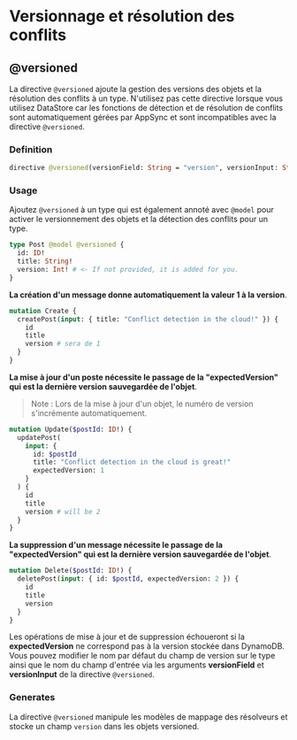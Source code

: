 # Versionnage et résolution des conflits

## @versioned

La directive `@versioned` ajoute la gestion des versions des objets et la résolution des conflits à un type. N'utilisez pas cette directive lorsque vous utilisez DataStore car les fonctions de détection et de résolution de conflits sont automatiquement gérées par AppSync et sont incompatibles avec la directive `@versioned`.

### Definition

```graphql
directive @versioned(versionField: String = "version", versionInput: String = "expectedVersion") on OBJECTcopy
```

### Usage

Ajoutez `@versioned` à un type qui est également annoté avec `@model` pour activer le versionnement des objets et la détection des conflits pour un type.

```graphql
type Post @model @versioned {
  id: ID!
  title: String!
  version: Int! # <- If not provided, it is added for you.
}
```

**La création d'un message donne automatiquement la valeur 1 à la version**.

```graphql
mutation Create {
  createPost(input: { title: "Conflict detection in the cloud!" }) {
    id
    title
    version # sera de 1
  }
}
```

**La mise à jour d'un poste nécessite le passage de la "expectedVersion" qui est la dernière version sauvegardée de l'objet**.

> Note : Lors de la mise à jour d'un objet, le numéro de version s'incrémente automatiquement.

```graphql
mutation Update($postId: ID!) {
  updatePost(
    input: {
      id: $postId
      title: "Conflict detection in the cloud is great!"
      expectedVersion: 1
    }
  ) {
    id
    title
    version # will be 2
  }
}
```

**La suppression d'un message nécessite le passage de la "expectedVersion" qui est la dernière version sauvegardée de l'objet**.

```graphql
mutation Delete($postId: ID!) {
  deletePost(input: { id: $postId, expectedVersion: 2 }) {
    id
    title
    version
  }
}
```

Les opérations de mise à jour et de suppression échoueront si la **expectedVersion** ne correspond pas à la version stockée dans DynamoDB. Vous pouvez modifier le nom par défaut du champ de version sur le type ainsi que le nom du champ d'entrée via les arguments **versionField** et **versionInput** de la directive `@versioned`.

### Generates

La directive `@versioned` manipule les modèles de mappage des résolveurs et stocke un champ `version` dans les objets versioned.
